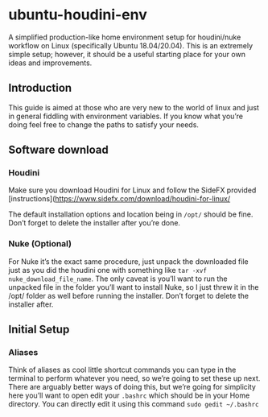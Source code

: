 # ubuntu-houdini-env
A simplified production-like home environment setup for houdini/nuke workflow on Linux (specifically Ubuntu 18.04/20.04). This is an extremely simple setup; however, it should be a useful starting place for your own ideas and improvements.

## Introduction
This guide is aimed at those who are very new to the world of linux and just in general fiddling with environment variables. If you know what you’re doing feel free to change the paths to satisfy your needs. 

## Software download

### Houdini
Make sure you download Houdini for Linux and follow the SideFX provided [instructions](https://www.sidefx.com/download/houdini-for-linux/

The default installation options and location being in `/opt/` should be fine. Don’t forget to delete the installer after you’re done.

### Nuke (Optional)
For Nuke it’s the exact same procedure, just unpack the downloaded file just as you did the houdini one with something like `tar -xvf nuke_download_file_name`. The only caveat is you’ll want to run the unpacked file in the folder you’ll want to install Nuke, so I just threw it in the /opt/ folder as well before running the installer. Don’t forget to delete the installer after.

## Initial Setup
### Aliases
Think of aliases as cool little shortcut commands you can type in the terminal to perform whatever you need, so we’re going to set these up next. There are arguably better ways of doing this, but we’re going for simplicity here you’ll want to open edit your `.bashrc` which should be in your Home directory. You can directly edit it using this command `sudo gedit ~/.bashrc`








